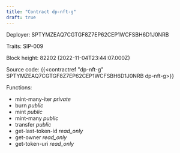 ```yaml
---
title: "Contract dp-nft-g"
draft: true
---
```

Deployer: SPTYMZEAQ7CGTGF8Z7EP62CEP1WCFSBH6D1J0NRB

Traits:
SIP-009 



Block height: 82202 (2022-11-04T23:44:07.000Z)

Source code: {{<contractref "dp-nft-g" SPTYMZEAQ7CGTGF8Z7EP62CEP1WCFSBH6D1J0NRB dp-nft-g>}}

Functions:

* mint-many-iter _private_
* burn _public_
* mint _public_
* mint-many _public_
* transfer _public_
* get-last-token-id _read_only_
* get-owner _read_only_
* get-token-uri _read_only_
